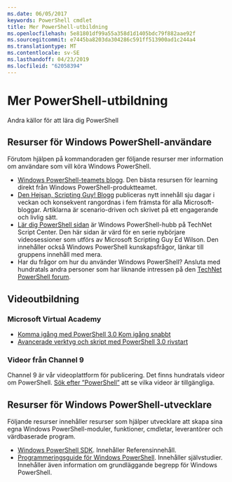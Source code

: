 ```yaml
---
ms.date: 06/05/2017
keywords: PowerShell cmdlet
title: Mer PowerShell-utbildning
ms.openlocfilehash: 5e81801df99a55a358d1d1405bdc79f882aae92f
ms.sourcegitcommit: e7445ba8203da304286c591ff513900ad1c244a4
ms.translationtype: MT
ms.contentlocale: sv-SE
ms.lasthandoff: 04/23/2019
ms.locfileid: "62058394"
---
```

# <a name="more-powershell-learning"></a>Mer PowerShell-utbildning

Andra källor för att lära dig PowerShell

## <a name="resources-for-windows-powershell-users"></a>Resurser för Windows PowerShell-användare

Förutom hjälpen på kommandoraden ger följande resurser mer information om användare som vill köra Windows PowerShell.

- [Windows PowerShell-teamets blogg](https://blogs.msdn.microsoft.com/powershell/). Den bästa resursen för learning direkt från Windows PowerShell-produktteamet.
- [Den Hejsan, Scripting Guy! Blogg](https://blogs.technet.microsoft.com/heyscriptingguy/) publiceras nytt innehåll sju dagar i veckan och konsekvent rangordnas i fem främsta för alla Microsoft-bloggar. Artiklarna är scenario-driven och skrivet på ett engagerande och livlig sätt.
- [Lär dig PowerShell sidan](https://blogs.technet.microsoft.com/heyscriptingguy/2015/01/04/weekend-scripter-the-best-ways-to-learn-powershell/) är Windows PowerShell-hubb på TechNet Script Center. Den här sidan är värd för en serie nybörjare videosessioner som utförs av Microsoft Scripting Guy Ed Wilson. Den innehåller också Windows PowerShell kunskapsfrågor, länkar till gruppens innehåll med mera.
- Har du frågor om hur du använder Windows PowerShell? Ansluta med hundratals andra personer som har liknande intressen på den [TechNet PowerShell forum](https://social.technet.microsoft.com/Forums/home?forum=winserverpowershell).

## <a name="video-training"></a>Videoutbildning

### <a name="microsoft-virtual-academy"></a>Microsoft Virtual Academy

- [Komma igång med PowerShell 3.0 Kom igång snabbt](https://mva.microsoft.com/en-US/training-courses/getting-started-with-powershell-30-jump-start-8276)
- [Avancerade verktyg och skript med PowerShell 3.0 rivstart](https://mva.microsoft.com/en-US/training-courses/advanced-tools-scripting-with-powershell-30-jump-start-8277)

### <a name="channel-9-videos"></a>Videor från Channel 9

Channel 9 är vår videoplattform för publicering. Det finns hundratals videor om PowerShell. [Sök efter ”PowerShell”](https://channel9.msdn.com/Search?term=PowerShell&sortBy=top-rated) att se vilka videor är tillgängliga.

## <a name="resources-for-windows-powershell-developers"></a>Resurser för Windows PowerShell-utvecklare

Följande resurser innehåller resurser som hjälper utvecklare att skapa sina egna Windows PowerShell-moduler, funktioner, cmdletar, leverantörer och värdbaserade program.

- [Windows PowerShell SDK](https://go.microsoft.com/fwlink/p/?LinkID=89595). Innehåller Referensinnehåll.
- [Programmeringsguide för Windows PowerShell](https://go.microsoft.com/fwlink/p/?LinkID=89596). Innehåller självstudier. Innehåller även information om grundläggande begrepp för Windows PowerShell.
